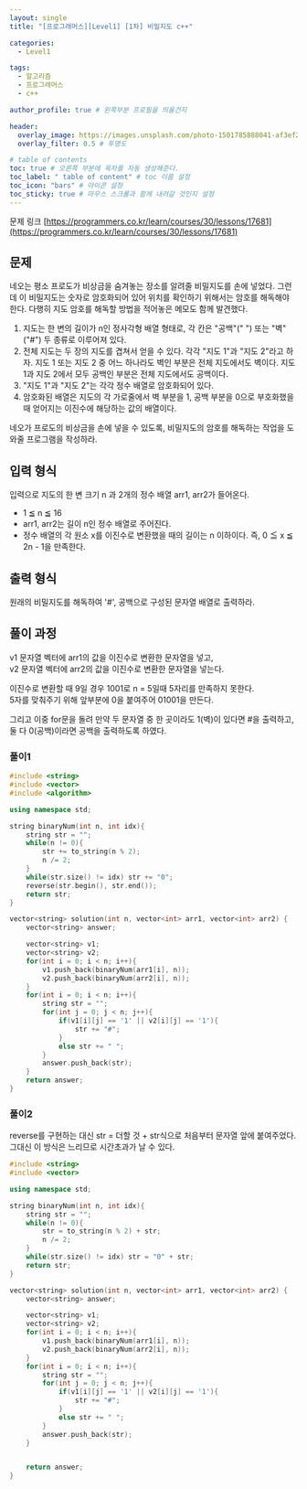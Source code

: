 ```yaml
---
layout: single
title: "[프로그래머스][Level1] [1차] 비밀지도 c++"

categories:
  - Level1

tags:
  - 알고리즘
  - 프로그래머스
  - c++

author_profile: true # 왼쪽부분 프로필을 띄울건지

header:
  overlay_image: https://images.unsplash.com/photo-1501785888041-af3ef285b470?ixlib=rb-1.2.1&ixid=eyJhcHBfaWQiOjEyMDd9&auto=format&fit=crop&w=1350&q=80
  overlay_filter: 0.5 # 투명도

# table of contents
toc: true # 오른쪽 부분에 목차를 자동 생성해준다.
toc_label: " table of content" # toc 이름 설정
toc_icon: "bars" # 아이콘 설정
toc_sticky: true # 마우스 스크롤과 함께 내려갈 것인지 설정
---
```


문제 링크 [https://programmers.co.kr/learn/courses/30/lessons/17681](https://programmers.co.kr/learn/courses/30/lessons/17681)

## 문제

네오는 평소 프로도가 비상금을 숨겨놓는 장소를 알려줄 비밀지도를 손에 넣었다. 그런데 이 비밀지도는 숫자로 암호화되어 있어 위치를 확인하기 위해서는 암호를 해독해야 한다. 다행히 지도 암호를 해독할 방법을 적어놓은 메모도 함께 발견했다.

1. 지도는 한 변의 길이가 n인 정사각형 배열 형태로, 각 칸은 "공백"(" ") 또는 "벽"("#") 두 종류로 이루어져 있다.
1. 전체 지도는 두 장의 지도를 겹쳐서 얻을 수 있다. 각각 "지도 1"과 "지도 2"라고 하자. 지도 1 또는 지도 2 중 어느 하나라도 벽인 부분은 전체 지도에서도 벽이다. 지도 1과 지도 2에서 모두 공백인 부분은 전체 지도에서도 공백이다.
1. "지도 1"과 "지도 2"는 각각 정수 배열로 암호화되어 있다.
1. 암호화된 배열은 지도의 각 가로줄에서 벽 부분을 1, 공백 부분을 0으로 부호화했을 때 얻어지는 이진수에 해당하는 값의 배열이다.

네오가 프로도의 비상금을 손에 넣을 수 있도록, 비밀지도의 암호를 해독하는 작업을 도와줄 프로그램을 작성하라.

## 입력 형식

입력으로 지도의 한 변 크기 n 과 2개의 정수 배열 arr1, arr2가 들어온다.

- 1 ≦ n ≦ 16
- arr1, arr2는 길이 n인 정수 배열로 주어진다.
- 정수 배열의 각 원소 x를 이진수로 변환했을 때의 길이는 n 이하이다. 즉, 0 ≦ x ≦ 2n - 1을 만족한다.

## 출력 형식

원래의 비밀지도를 해독하여 '#', 공백으로 구성된 문자열 배열로 출력하라.

## 풀이 과정

v1 문자열 벡터에 arr1의 값을 이진수로 변환한 문자열을 넣고,  
v2 문자열 벡터에 arr2의 값을 이진수로 변환한 문자열을 넣는다.

이진수로 변환할 때 9일 경우 1001로 n = 5일때 5자리를 만족하지 못한다.  
5자를 맞춰주기 위해 앞부분에 0을 붙여주어 01001을 만든다.

그리고 이중 for문을 돌려 만약 두 문자열 중 한 곳이라도 1(벽)이 있다면 #을 출력하고,  
둘 다 0(공백)이라면 공백을 출력하도록 하였다.

### 풀이1

```c++
#include <string>
#include <vector>
#include <algorithm>

using namespace std;

string binaryNum(int n, int idx){
    string str = "";
    while(n != 0){
        str += to_string(n % 2);
        n /= 2;
    }
    while(str.size() != idx) str += "0";
    reverse(str.begin(), str.end());
    return str;
}

vector<string> solution(int n, vector<int> arr1, vector<int> arr2) {
    vector<string> answer;

    vector<string> v1;
    vector<string> v2;
    for(int i = 0; i < n; i++){
        v1.push_back(binaryNum(arr1[i], n));
        v2.push_back(binaryNum(arr2[i], n));
    }
    for(int i = 0; i < n; i++){
        string str = "";
        for(int j = 0; j < n; j++){
            if(v1[i][j] == '1' || v2[i][j] == '1'){
                str += "#";
            }
            else str += " ";
        }
        answer.push_back(str);
    }
    return answer;
}
```

### 풀이2

reverse를 구현하는 대신 str = 더할 것 + str식으로 처음부터 문자열 앞에 붙여주었다.  
그대신 이 방식은 느리므로 시간초과가 날 수 있다.

```c++
#include <string>
#include <vector>

using namespace std;

string binaryNum(int n, int idx){
    string str = "";
    while(n != 0){
        str = to_string(n % 2) + str;
        n /= 2;
    }
    while(str.size() != idx) str = "0" + str;
    return str;
}

vector<string> solution(int n, vector<int> arr1, vector<int> arr2) {
    vector<string> answer;

    vector<string> v1;
    vector<string> v2;
    for(int i = 0; i < n; i++){
        v1.push_back(binaryNum(arr1[i], n));
        v2.push_back(binaryNum(arr2[i], n));
    }
    for(int i = 0; i < n; i++){
        string str = "";
        for(int j = 0; j < n; j++){
            if(v1[i][j] == '1' || v2[i][j] == '1'){
                str += "#";
            }
            else str += " ";
        }
        answer.push_back(str);
    }


    return answer;
}
```
